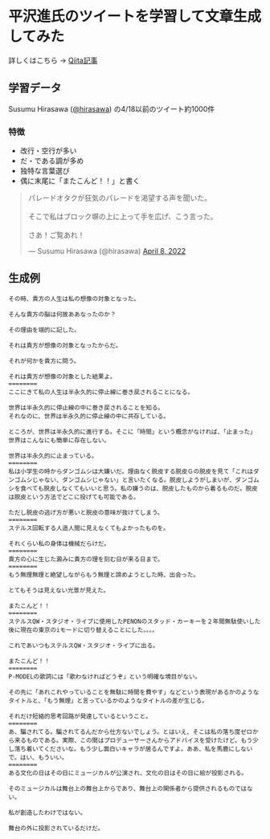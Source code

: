# 平沢進氏のツイートを学習して文章生成してみた
詳しくはこちら → [Qiita記事](https://qiita.com/probabilityhill/items/ff4ff7cf7e3871bc9430)

## 学習データ
Susumu Hirasawa ([@hirasawa](https://twitter.com/hirasawa?s=20&t=J14WM1x9LQpCHKvBRTgSmw)) の4/18以前のツイート約1000件

### 特徴
+ 改行・空行が多い
+ だ・である調が多め
+ 独特な言葉選び
+ 偶に末尾に「またこんど！！」と書く

<blockquote><p lang="ja" dir="ltr">パレードオタクが狂気のパレードを渇望する声を聞いた。<br><br>そこで私はブロック塀の上に上って手を広げ、こう言った。<br><br>さあ！ご覧あれ！</p>&mdash; Susumu Hirasawa (@hirasawa) <a href="https://twitter.com/hirasawa/status/1512404379994767369?ref_src=twsrc%5Etfw">April 8, 2022</a></blockquote>

## 生成例
```
その時、貴方の人生は私の想像の対象となった。

そんな貴方の脳は何故ああなったのか？

その理由を端的に記した。

それは貴方が想像の対象となったからだ。

それが何かを貴方に問う。

それは貴方が想像の対象とした結果よ。
========
ここにきて私の人生は半永久的に停止線に巻き戻されることになる。

世界は半永久的に停止線の中に巻き戻されることを知る。
それなのに、世界は半永久的に停止線の中に共存している。

ところが、世界は半永久的に進行する。そこに「時間」という概念がなければ、「止まった」世界はこんなにも簡単に存在しない。

世界は半永久的に止まっている。
========
私は小学生の時からダンゴムシは大嫌いだ。理由なく脱皮する脱皮Ｇの脱皮を見て「これはダンゴムシじゃない、ダンゴムシじゃない」と言いたくなる。脱皮しようがしまいが、ダンゴムシを食べても脱皮しなくてもいいと思う。私の嫌うのは、脱皮したものから着るものだ。脱皮は脱皮という方法でどこに投げても可能である。

ただし脱皮の逃げ方が悪いと脱皮の意味が抜けてしまう。
========
ステルス回転する人造人間に見えなくてもよかったものを。

それくらい私の身体は機械だらけだ。
========
貴方の心に生じた澱みに貴方の理を刻む日が来る日まで。
========
もう無理無理と絶望しながらもう無理と諦めようとした時、出会った。

とてもそうは見えない光景が見えた。

またこんど！！
========
ステルスQW・スタジオ・ライブに使用したPENONのスタッド・カーキーを２年間無駄使いした後に現在の東京のiモードに切り替えることにした。。。。

これであいつもステルスQW・スタジオ・ライブに出る。

またこんど！！
========
P-MODELの歌詞には「歌わなければどうぞ」という明確な境目がない。

その先に「あれこれやっていることを無駄に時間を費やす」などという表現があるかのようなタイトルと、「もう無理」と言っているかのようなタイトルの差が生じる。

それだけ短絡的思考回路が発達しているということ。
========
あ、騙されてる。騙されてるんだから仕方ないでしょう。とはいえ、そこは私の落ち度ゼロから来るものである。実際、この間はプロデューサーさんからアドバイスを受けたけど。もう少し落ち着いてくださいな。もう少し面白いキャラが居るんですよ。ああ、私を馬鹿にしないで。はい、もういい。
========
ある文化の日はその日にミュージカルが公演され、文化の日はその日に絵が投影される。

そのミュージカルは舞台上の舞台上からであり、舞台上の関係者から提供されるものではない。

私が創造したわけではない。

舞台の外に投影されているだけだ。
```
